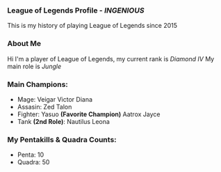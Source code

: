 ### League of Legends Profile - _INGENIOUS_
This is my history of playing League of Legends since 2015
### About Me
Hi I'm a player of League of Legends, my current rank is _Diamond IV_
My main role is _Jungle_
### Main Champions:
- Mage: Veigar
        Victor
        Diana
- Assasin:  Zed
            Talon
- Fighter:  Yasuo **(Favorite Champion)**
            Aatrox
            Jayce
- Tank **(2nd Role)**:    Nautilus
                          Leona
### My Pentakills & Quadra Counts:
- Penta:  10
- Quadra: 50
